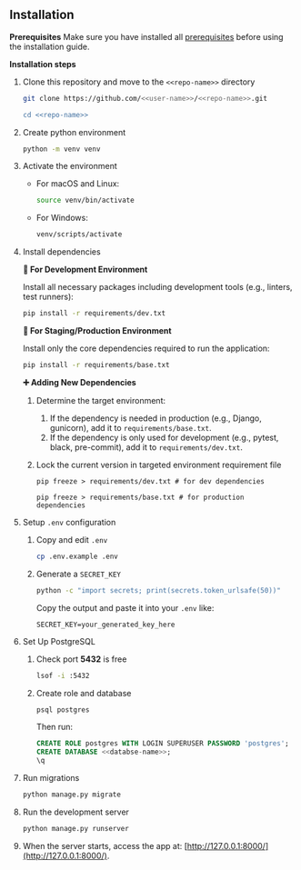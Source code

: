 ## Installation

**Prerequisites**
   Make sure you have installed all [prerequisites](./pre-requisites.md) before using the installation guide.

**Installation steps**
1. Clone this repository and move to the `<<repo-name>>` directory
   ```sh
   git clone https://github.com/<<user-name>>/<<repo-name>>.git

   cd <<repo-name>>
   ```

1. Create python environment
   ```sh
   python -m venv venv
   ```

1. Activate the environment
   - For macOS and Linux:
      ```sh
      source venv/bin/activate
      ```
   - For Windows:
      ```sh
      venv/scripts/activate
      ```

1. Install dependencies

   **🔧 For Development Environment**

   Install all necessary packages including development tools (e.g., linters, test runners):
   ```sh
   pip install -r requirements/dev.txt
   ```

   **🚀 For Staging/Production Environment**

   Install only the core dependencies required to run the application:
   ```sh
   pip install -r requirements/base.txt
   ```

   **➕ Adding New Dependencies**
   1. Determine the target environment:
      1. If the dependency is needed in production (e.g., Django, gunicorn), add it to `requirements/base.txt`.
      2. If the dependency is only used for development (e.g., pytest, black, pre-commit), add it to `requirements/dev.txt`.

   2. Lock the current version in targeted environment requirement file
       ```shell
       pip freeze > requirements/dev.txt # for dev dependencies

       pip freeze > requirements/base.txt # for production dependencies
       ```

1. Setup `.env` configuration
   1. Copy and edit `.env`
      ```sh
      cp .env.example .env
      ```
   1. Generate a `SECRET_KEY`
      ```sh
      python -c "import secrets; print(secrets.token_urlsafe(50))"
      ```
      Copy the output and paste it into your `.env` like:
      ```
      SECRET_KEY=your_generated_key_here
      ```

1. Set Up PostgreSQL
   1. Check port **5432** is free
      ```sh
      lsof -i :5432
      ```

   1. Create role and database
      ```sh
      psql postgres
      ```
      Then run:
      ```sql
      CREATE ROLE postgres WITH LOGIN SUPERUSER PASSWORD 'postgres';
      CREATE DATABASE <<databse-name>>;
      \q
      ```

1. Run migrations
   ```sh
   python manage.py migrate
   ```

1. Run the development server
   ```sh
   python manage.py runserver
   ```

1. When the server starts, access the app at: [http://127.0.0.1:8000/](http://127.0.0.1:8000/).
